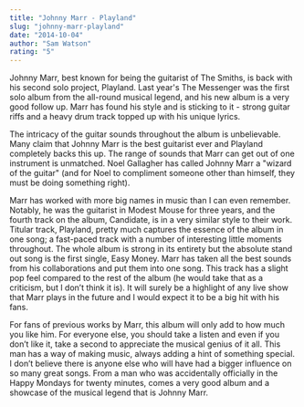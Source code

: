 ```yaml
---
title: "Johnny Marr - Playland"
slug: "johnny-marr-playland"
date: "2014-10-04"
author: "Sam Watson"
rating: "5"
---
```


Johnny Marr, best known for being the guitarist of The Smiths, is back with his second solo project, Playland. Last year's The Messenger was the first solo album from the all-round musical legend, and his new album is a very good follow up. Marr has found his style and is sticking to it - strong guitar riffs and a heavy drum track topped up with his unique lyrics.

The intricacy of the guitar sounds throughout the album is unbelievable. Many claim that Johnny Marr is the best guitarist ever and Playland completely backs this up. The range of sounds that Marr can get out of one instrument is unmatched. Noel Gallagher has called Johnny Marr a "wizard of the guitar" (and for Noel to compliment someone other than himself, they must be doing something right).

Marr has worked with more big names in music than I can even remember. Notably, he was the guitarist in Modest Mouse for three years, and the fourth track on the album, Candidate, is in a very similar style to their work. Titular track, Playland, pretty much captures the essence of the album in one song; a fast-paced track with a number of interesting little moments throughout. The whole album is strong in its entirety but the absolute stand out song is the first single, Easy Money. Marr has taken all the best sounds from his collaborations and put them into one song. This track has a slight pop feel compared to the rest of the album (he would take that as a criticism, but I don’t think it is). It will surely be a highlight of any live show that Marr plays in the future and I would expect it to be a big hit with his fans.

For fans of previous works by Marr, this album will only add to how much you like him. For everyone else, you should take a listen and even if you don’t like it, take a second to appreciate the musical genius of it all. This man has a way of making music, always adding a hint of something special. I don’t believe there is anyone else who will have had a bigger influence on so many great songs. From a man who was accidentally officially in the Happy Mondays for twenty minutes, comes a very good album and a showcase of the musical legend that is Johnny Marr.
